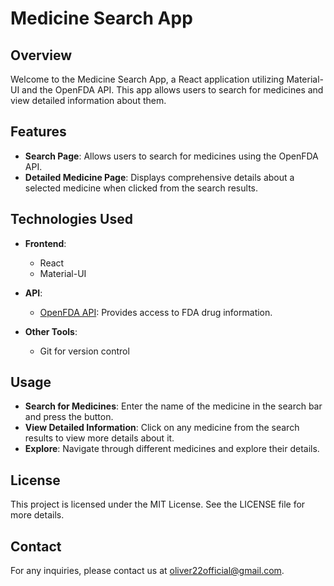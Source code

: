 # Medicine Search App

## Overview

Welcome to the Medicine Search App, a React application utilizing Material-UI and the OpenFDA API. This app allows users to search for medicines and view detailed information about them.

## Features

- **Search Page**: Allows users to search for medicines using the OpenFDA API.
- **Detailed Medicine Page**: Displays comprehensive details about a selected medicine when clicked from the search results.

## Technologies Used

- **Frontend**:
  - React
  - Material-UI

- **API**:
  - [OpenFDA API](https://open.fda.gov/apis/): Provides access to FDA drug information.

- **Other Tools**:
  - Git for version control

## Usage

- **Search for Medicines**: Enter the name of the medicine in the search bar and press the button.
- **View Detailed Information**: Click on any medicine from the search results to view more details about it.
- **Explore**: Navigate through different medicines and explore their details.

## License

This project is licensed under the MIT License. See the LICENSE file for more details.

## Contact

For any inquiries, please contact us at oliver22official@gmail.com.
